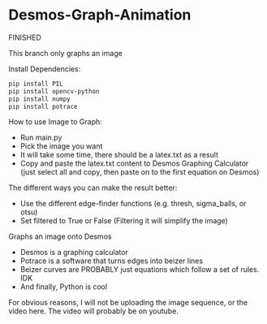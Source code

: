 # Desmos-Graph-Animation
FINISHED


This branch only graphs an image

Install Dependencies:
```sh
pip install PIL
pip install opencv-python
pip install numpy
pip install potrace
```

How to use Image to Graph:
- Run main.py
- Pick the image you want
- It will take some time, there should be a latex.txt as a result
- Copy and paste the latex.txt content to Desmos Graphing Calculator (just select all and copy, then paste on to the first equation on Desmos)

The different ways you can make the result better:
- Use the different edge-finder functions (e.g. thresh, sigma_balls, or otsu)
- Set filtered to True or False (Filtering it will simplify the image)

Graphs an image onto Desmos
- Desmos is a graphing calculator
- Potrace is a software that turns edges into beizer lines
- Beizer curves are PROBABLY just equations which follow a set of rules. IDK
- And finally, Python is cool

For obvious reasons, I will not be uploading the image sequence, or the video here. The video will probably be on youtube.
